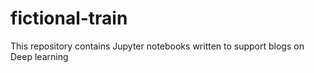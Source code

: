 # fictional-train
This repository contains Jupyter notebooks written to support blogs on Deep learning
